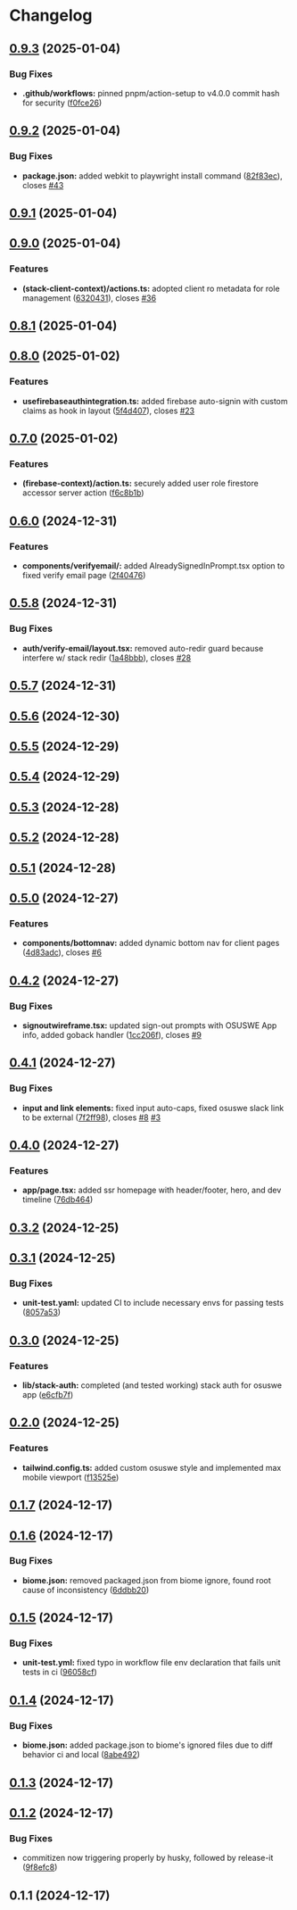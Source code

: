 # Changelog

## [0.9.3](https://github.com/KemingHe/osuswe-app/compare/v0.9.2...v0.9.3) (2025-01-04)

### Bug Fixes

* **.github/workflows:** pinned pnpm/action-setup to v4.0.0 commit hash for security ([f0fce26](https://github.com/KemingHe/osuswe-app/commit/f0fce26a71118272abc5b23e4af17d8acb2831f7))

## [0.9.2](https://github.com/KemingHe/osuswe-app/compare/v0.9.1...v0.9.2) (2025-01-04)

### Bug Fixes

* **package.json:** added webkit to playwright install command ([82f83ec](https://github.com/KemingHe/osuswe-app/commit/82f83ec893ecc1b6b9270adfc3acfedd3c10eccf)), closes [#43](https://github.com/KemingHe/osuswe-app/issues/43)

## [0.9.1](https://github.com/KemingHe/osuswe-app/compare/v0.9.0...v0.9.1) (2025-01-04)

## [0.9.0](https://github.com/KemingHe/osuswe-app/compare/v0.8.1...v0.9.0) (2025-01-04)

### Features

* **(stack-client-context)/actions.ts:** adopted client ro metadata for role management ([6320431](https://github.com/KemingHe/osuswe-app/commit/6320431733c81c40742311092324d0b0caa4c3e5)), closes [#36](https://github.com/KemingHe/osuswe-app/issues/36)

## [0.8.1](https://github.com/KemingHe/osuswe-app/compare/v0.8.0...v0.8.1) (2025-01-04)

## [0.8.0](https://github.com/KemingHe/osuswe-app/compare/v0.7.0...v0.8.0) (2025-01-02)

### Features

* **usefirebaseauthintegration.ts:** added firebase auto-signin with custom claims as hook in layout ([5f4d407](https://github.com/KemingHe/osuswe-app/commit/5f4d407a052494e55dd83272611539986d13f67b)), closes [#23](https://github.com/KemingHe/osuswe-app/issues/23)

## [0.7.0](https://github.com/KemingHe/osuswe-app/compare/v0.6.0...v0.7.0) (2025-01-02)

### Features

* **(firebase-context)/action.ts:** securely added user role firestore accessor server action ([f6c8b1b](https://github.com/KemingHe/osuswe-app/commit/f6c8b1bbe73cd4c487442fe67db716167cda0c97))

## [0.6.0](https://github.com/KemingHe/osuswe-app/compare/v0.5.8...v0.6.0) (2024-12-31)

### Features

* **components/verifyemail/:** added AlreadySignedInPrompt.tsx option to fixed verify email page ([2f40476](https://github.com/KemingHe/osuswe-app/commit/2f404760528b7f784707947154b7cece4e7c5808))

## [0.5.8](https://github.com/KemingHe/osuswe-app/compare/v0.5.7...v0.5.8) (2024-12-31)

### Bug Fixes

* **auth/verify-email/layout.tsx:** removed auto-redir guard because interfere w/ stack redir ([1a48bbb](https://github.com/KemingHe/osuswe-app/commit/1a48bbb4e568c023f7c0d99ac57a31f081e8136b)), closes [#28](https://github.com/KemingHe/osuswe-app/issues/28)

## [0.5.7](https://github.com/KemingHe/osuswe-app/compare/v0.5.6...v0.5.7) (2024-12-31)

## [0.5.6](https://github.com/KemingHe/osuswe-app/compare/v0.5.5...v0.5.6) (2024-12-30)

## [0.5.5](https://github.com/KemingHe/osuswe-app/compare/v0.5.4...v0.5.5) (2024-12-29)

## [0.5.4](https://github.com/KemingHe/osuswe-app/compare/v0.5.3...v0.5.4) (2024-12-29)

## [0.5.3](https://github.com/KemingHe/osuswe-app/compare/v0.5.2...v0.5.3) (2024-12-28)

## [0.5.2](https://github.com/KemingHe/osuswe-app/compare/v0.5.1...v0.5.2) (2024-12-28)

## [0.5.1](https://github.com/KemingHe/osuswe-app/compare/v0.5.0...v0.5.1) (2024-12-28)

## [0.5.0](https://github.com/KemingHe/osuswe-app/compare/v0.4.2...v0.5.0) (2024-12-27)

### Features

* **components/bottomnav:** added dynamic bottom nav for client pages ([4d83adc](https://github.com/KemingHe/osuswe-app/commit/4d83adc7905657282e347e1b05e9da7e012fb103)), closes [#6](https://github.com/KemingHe/osuswe-app/issues/6)

## [0.4.2](https://github.com/KemingHe/osuswe-app/compare/v0.4.1...v0.4.2) (2024-12-27)

### Bug Fixes

* **signoutwireframe.tsx:** updated sign-out prompts with OSUSWE App info, added goback handler ([1cc206f](https://github.com/KemingHe/osuswe-app/commit/1cc206fb9a207408543a37234ee9c167b055512a)), closes [#9](https://github.com/KemingHe/osuswe-app/issues/9)

## [0.4.1](https://github.com/KemingHe/osuswe-app/compare/v0.4.0...v0.4.1) (2024-12-27)

### Bug Fixes

* **input and link elements:** fixed input auto-caps, fixed osuswe slack link to be external ([7f2ff98](https://github.com/KemingHe/osuswe-app/commit/7f2ff98befc9d841b7d2e7ac08dcbbe8b145c4e8)), closes [#8](https://github.com/KemingHe/osuswe-app/issues/8) [#3](https://github.com/KemingHe/osuswe-app/issues/3)

## [0.4.0](https://github.com/KemingHe/osuswe-app/compare/v0.3.2...v0.4.0) (2024-12-27)

### Features

* **app/page.tsx:** added ssr homepage with header/footer, hero, and dev timeline ([76db464](https://github.com/KemingHe/osuswe-app/commit/76db464f46cf9fa6c492ecbc2c2ce1f5cb8e74ad))

## [0.3.2](https://github.com/KemingHe/osuswe-app/compare/v0.3.1...v0.3.2) (2024-12-25)

## [0.3.1](https://github.com/KemingHe/osuswe-app/compare/v0.3.0...v0.3.1) (2024-12-25)

### Bug Fixes

* **unit-test.yaml:** updated CI to include necessary envs for passing tests ([8057a53](https://github.com/KemingHe/osuswe-app/commit/8057a536061713635a8ba97af1d64644c0cefde0))

## [0.3.0](https://github.com/KemingHe/osuswe-app/compare/v0.2.0...v0.3.0) (2024-12-25)

### Features

* **lib/stack-auth:** completed (and tested working) stack auth for osuswe app ([e6cfb7f](https://github.com/KemingHe/osuswe-app/commit/e6cfb7f1ead0f09f022a6725fb651f47eed1bda8))

## [0.2.0](https://github.com/KemingHe/osuswe-app/compare/v0.1.7...v0.2.0) (2024-12-25)

### Features

* **tailwind.config.ts:** added custom osuswe style and implemented max mobile viewport ([f13525e](https://github.com/KemingHe/osuswe-app/commit/f13525e7582ba1fe29e4d0af7c5a57fa396d856d))

## [0.1.7](https://github.com/KemingHe/osuswe-app/compare/v0.1.6...v0.1.7) (2024-12-17)

## [0.1.6](https://github.com/KemingHe/osuswe-app/compare/v0.1.5...v0.1.6) (2024-12-17)

### Bug Fixes

* **biome.json:** removed packaged.json from biome ignore, found root cause of inconsistency ([6ddbb20](https://github.com/KemingHe/osuswe-app/commit/6ddbb20a637557c0e139f0865626fce7b5a341cc))

## [0.1.5](https://github.com/KemingHe/osuswe-app/compare/v0.1.4...v0.1.5) (2024-12-17)

### Bug Fixes

* **unit-test.yml:** fixed typo in workflow file env declaration that fails unit tests in ci ([96058cf](https://github.com/KemingHe/osuswe-app/commit/96058cf95c570d7041ce889376159ada1428a024))

## [0.1.4](https://github.com/KemingHe/osuswe-app/compare/v0.1.3...v0.1.4) (2024-12-17)

### Bug Fixes

* **biome.json:** added package.json to biome's ignored files due to diff behavior ci and local ([8abe492](https://github.com/KemingHe/osuswe-app/commit/8abe4925ead36e2543bc06671dba8911aeda2126))

## [0.1.3](https://github.com/KemingHe/osuswe-app/compare/v0.1.2...v0.1.3) (2024-12-17)

## [0.1.2](https://github.com/KemingHe/osuswe-app/compare/v0.1.1...v0.1.2) (2024-12-17)

### Bug Fixes

* commitizen now triggering properly by husky, followed by release-it ([9f8efc8](https://github.com/KemingHe/osuswe-app/commit/9f8efc8645750d05ecb2a1874e80b016c09cc35e))

## 0.1.1 (2024-12-17)
